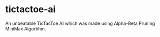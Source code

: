 # tictactoe-ai
An unbeatable TicTacToe AI which was made using Alpha-Beta Pruning MiniMax Algortihm.
